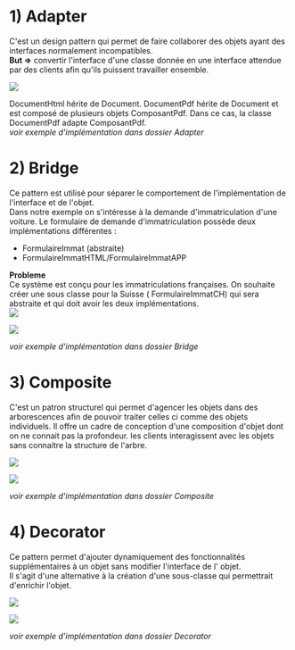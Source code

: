 ﻿# 1) Adapter

C'est un design pattern qui permet de faire collaborer des objets ayant des interfaces normalement incompatibles.  
**But =>** convertir l'interface d'une classe donnée en une interface attendue par des clients afin qu'ils puissent
travailler ensemble.

![](adapter.png)

DocumentHtml hérite de Document. DocumentPdf hérite de Document et est composé de plusieurs objets ComposantPdf. Dans ce
cas, la classe DocumentPdf adapte ComposantPdf.  
*voir exemple d'implémentation dans dossier Adapter*

# 2) Bridge

Ce pattern est utilisé pour séparer le comportement de l'implémentation de l'interface et de l'objet.  
Dans notre exemple on s'intéresse à la demande d'immatriculation d'une voiture. Le formulaire de demande
d'immatriculation possède deux implémentations différentes :

- FormulaireImmat (abstraite)
- FormulaireImmatHTML/FormulaireImmatAPP

**Probleme**  
Ce système est conçu pour les immatriculations françaises. On souhaite créer une sous classe pour la Suisse (
FormulaireImmatCH) qui sera abstraite et qui doit avoir les deux implémentations.  
![](bridge.png)

![](bridge2.png)

*voir exemple d'implémentation dans dossier Bridge*

# 3) Composite

C'est un patron structurel qui permet d'agencer les objets dans des arborescences afin de pouvoir traiter celles ci
comme des objets individuels. Il offre un cadre de conception d'une composition d'objet dont on ne connait pas la
profondeur. les clients interagissent avec les objets sans connaitre la structure de l'arbre.

![](composite.png)

![](composite2.png)

*voir exemple d'implémentation dans dossier Composite*

# 4) Decorator

Ce pattern permet d'ajouter dynamiquement des fonctionnalités supplémentaires à un objet sans modifier l'interface de l'
objet.  
Il s'agit d'une alternative à la création d'une sous-classe qui permettrait d'enrichir l'objet.

![](decorator.png)

![](decorator2.png)

*voir exemple d'implémentation dans dossier Decorator*